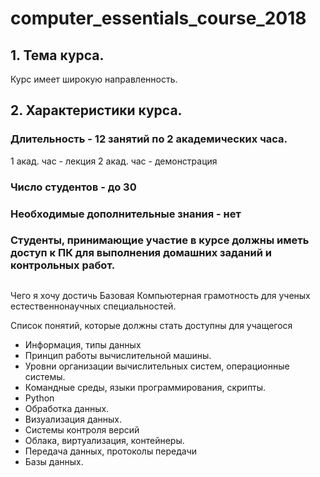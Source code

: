 # computer_essentials_course_2018

## 1. Тема курса.
Курс имеет широкую направленность.
## 2. Характеристики курса.
### Длительность - 12 занятий по 2 академических часа.
1 акад. час - лекция
2 акад. час - демонстрация
### Число студентов - до 30
### Необходимые дополнительные знания - нет
### Студенты, принимающие участие в курсе должны иметь доступ к ПК для выполнения домашних заданий и контрольных работ.

## 

Чего я хочу достичь
Базовая Компьютерная грамотность для ученых естественнонаучных специальностей.

Список понятий, которые должны стать доступны для учащегося
- Информация, типы данных
- Принцип работы вычислительной машины.
- Уровни организации вычислительных систем, операционные системы.
- Командные среды, языки программирования, скрипты.
- Python 
- Обработка данных.
- Визуализация данных.
- Системы контроля версий
- Облака, виртуализация, контейнеры.
- Передача данных, протоколы передачи
- Базы данных.







